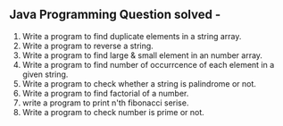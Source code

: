 Java Programming Question solved  - 
---------------------------------
1) Write a program to find duplicate elements in a string array.
2) Write a program to reverse a string.
3) Write a program to find large & small element in an number array.
4) Write a program to find number of occurrcence of each element in a given string.
5) Write a program to check whether a string is palindrome or not.
6) Write a program to find factorial of a number.
7) write a program to print n'th fibonacci serise.
8) Write a program to check number is prime or not. 